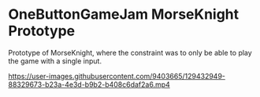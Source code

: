 # OneButtonGameJam MorseKnight Prototype

Prototype of MorseKnight, where the constraint was to only be able to play the game with a single input.

https://user-images.githubusercontent.com/9403665/129432949-88329673-b23a-4e3d-b9b2-b408c6daf2a6.mp4
